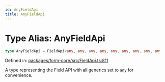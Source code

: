 ```yaml
---
id: AnyFieldApi
title: AnyFieldApi
---
```


<!-- DO NOT EDIT: this page is autogenerated from the type comments -->

# Type Alias: AnyFieldApi

```ts
type AnyFieldApi = FieldApi<any, any, any, any, any, any, any, any, any, any, any, any, any, any, any, any, any, any, any>;
```

Defined in: [packages/form-core/src/FieldApi.ts:811](https://github.com/TanStack/form/blob/main/packages/form-core/src/FieldApi.ts#L811)

A type representing the Field API with all generics set to `any` for convenience.
